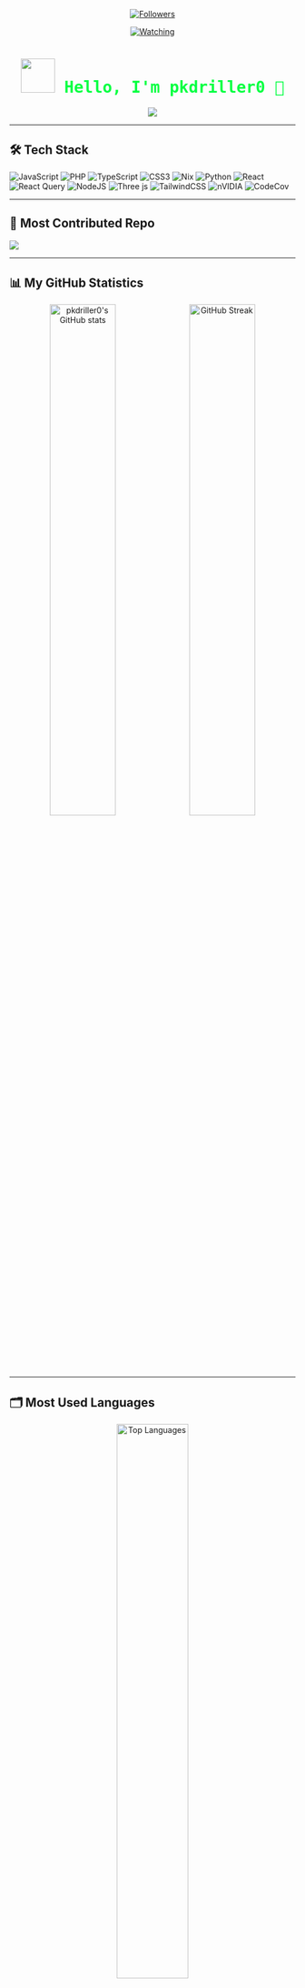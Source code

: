 
<p align="center"><a href="https://github.com/pkdriller01/followers"><img title="Followers" src="https://img.shields.io/github/followers/pkdriller0?color=red&style=flat-square"></a></p>
<p align="center"><a href="https://komarev.com/ghpvc/?username=pkdriller0&color=blue&style=flat-square&label=Profile+Views"><img title="Watching" src="https://komarev.com/ghpvc/?username=pkdriller0&color=green&style=flat-square&label=Profile+View"></a>
</p>


<!-- GitHub Profile README for pkdriller0 -->

<h1 align="center" style="color:#00FF41; font-family: 'Fira Mono', monospace;">
  <img src="https://raw.githubusercontent.com/pkdriller0/pkdriller0/main/assets/matrix-rain.gif" width="60" /> Hello, I'm <span style="color:#00FF41;">pkdriller0</span> 👋
</h1>

<p align="center">
  <img src="https://readme-typing-svg.demolab.com?font=Fira+Mono&size=22&duration=3000&pause=800&color=00FF41&vCenter=true&center=true&width=600&lines=Full-Stack+Developer;Open+Source+Enthusiast;Loves+Building+in+the+Matrix" />
</p>

---

## 🛠️ Tech Stack

![JavaScript](https://img.shields.io/badge/javascript-%23323330.svg?style=flat&logo=javascript&logoColor=%23F7DF1E) ![PHP](https://img.shields.io/badge/php-%23777BB4.svg?style=flat&logo=php&logoColor=white) ![TypeScript](https://img.shields.io/badge/typescript-%23007ACC.svg?style=flat&logo=typescript&logoColor=white) ![CSS3](https://img.shields.io/badge/css3-%231572B6.svg?style=flat&logo=css3&logoColor=white) ![Nix](https://img.shields.io/badge/NIX-5277C3.svg?style=flat&logo=NixOS&logoColor=white) ![Python](https://img.shields.io/badge/python-3670A0?style=flat&logo=python&logoColor=ffdd54) ![React](https://img.shields.io/badge/react-%2320232a.svg?style=flat&logo=react&logoColor=%2361DAFB) ![React Query](https://img.shields.io/badge/-React%20Query-FF4154?style=flat&logo=react%20query&logoColor=white) ![NodeJS](https://img.shields.io/badge/node.js-6DA55F?style=flat&logo=node.js&logoColor=white) ![Three js](https://img.shields.io/badge/threejs-black?style=flat&logo=three.js&logoColor=white) ![TailwindCSS](https://img.shields.io/badge/tailwindcss-%2338B2AC.svg?style=flat&logo=tailwind-css&logoColor=white) ![nVIDIA](https://img.shields.io/badge/nVIDIA-%2376B900.svg?style=flat&logo=nVIDIA&logoColor=white) ![CodeCov](https://img.shields.io/badge/codecov-%23ff0077.svg?style=flat&logo=codecov&logoColor=white)

---

## 🚀 Most Contributed Repo


![](https://github-contributor-stats.vercel.app/api?username=pkdriller0&limit=5&theme=blue-green&combine_all_yearly_contributions=true)



---

## 📊 My GitHub Statistics

<p align="center">
  <img src="https://github-readme-stats.vercel.app/api?username=pkdriller0&show_icons=true&theme=radical&bg_color=000000&title_color=00FF41&icon_color=00FF41&text_color=00FF41&hide_border=true" width="48%" alt="pkdriller0's GitHub stats" />
  <img src="https://github-readme-streak-stats.herokuapp.com/?user=pkdriller0&theme=radical&background=000000&currStreakLabel=00FF41&sideLabels=00FF41&sideNums=00FF41&dates=00FF41&ring=00FF41&fire=00FF41" width="48%" alt="GitHub Streak" />
</p>

---

## 🗂️ Most Used Languages

<p align="center">
  <img src="https://github-readme-stats.vercel.app/api/top-langs/?username=pkdriller0&layout=compact&theme=radical&bg_color=000000&title_color=00FF41&text_color=00FF41&hide_border=true" width="50%" alt="Top Languages" />
</p>

---

### ✍️ Random Dev Quote
![](https://quotes-github-readme.vercel.app/api?type=horizontal&theme=dark)



---

<div align="center">
  <img src="https://raw.githubusercontent.com/pkdriller0/pkdriller0/main/assets/matrix-footer.gif" width="300" />
</div>

---

<details>
  <summary style="color:#00FF41;">📬 Contact & Links</summary>
  
  - 🌐 [Portfolio](https://your-portfolio.com)
  - 🐦 [Twitter](https://twitter.com/pkdriller1911)
  - 💼 [LinkedIn](https://linkedin.com/in/yourprofile)
  - 📫 Email: pkdriller520@gmail.com
</details>

<!-- 
  🟩 Matrix theme: All stats have luminous green (#00FF41) and black backgrounds.
  ✨ Replace 'your-most-contributed-repo', social links, and contact with actual values.
  📛 Add matrix-themed GIFs to 'assets' folder or use available ones online.
-->
### AM A KENYAN 🇰🇪👤

### QUICK LINKS TO CONTACT ME

[![Telegram](https://img.shields.io/badge/Telegram-2CA5E0?style=flat-square&logo=telegram&logoColor=white)](https://t.me/dev_pkdrillerbot)
[![GitHub](https://img.shields.io/badge/GitHub-black?style=flat-square&logo=github&logoColor=white)](https://github.com/pkdriller0)

[![WhatsApp](https://img.shields.io/badge/WhatsApp-25D366?style=flat-square&logo=whatsapp&logoColor=white)](https://whatsapp.com/channel/0029Vad7YNyJuyA77CtIPX0x) 

